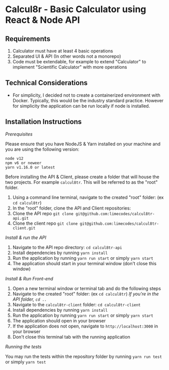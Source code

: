 # Calcul8r - Basic Calculator using React & Node API

## Requirements

1. Calculator must have at least 4 basic operations
2. Separated UI & API (In other words not a monorepo)
3. Code must be extendable, for example to extend "Calculator" to implement "Scientific Calculator" with more operations

## Technical Considerations

- For simplicity, I decided not to create a containerized environment with Docker. Typically, this would be the industry standard practice. However for simplicity the application can be run locally if node is installed.

## Installation Instructions

*Prerequisites*

Please ensure that you have NodeJS & Yarn installed on your machine and you are using the following version:

```
node v12
npm v6 or neweer
yarn v1.16.0 or latest
```

Before installing the API & Client, please create a folder that will house the two projects. For example `calcul8tr`. This will be referred to as the "root" folder.

1. Using a command line terminal, navigate to the created "root" folder: (ex `cd calcul8tr`)
1. In the "root" folder, clone the API and Client repositories:
1. Clone the API repo `git clone git@github.com:limecodes/calcul8tr-api.git`
1. Clone the client repo `git clone git@github.com:limecodes/calcul8tr-client.git`

*Install & run the API*

1. Navigate to the API repo directory: `cd calcul8tr-api`
1. Install dependencies by running `yarn install`
1. Run the application by running `yarn run start` or simply `yarn start`
1. The application should start in your terminal window (don't close this window)

*Install & Run Front-end*

1. Open a new terminal window or terminal tab and do the following steps
1. Navigate to the created "root" folder: (ex `cd calcul8tr`) _If you're in the API folder, `cd ..`_
1. Navigate to the `calcul8tr-client` folder: `cd calcul8tr-client`
1. Install dependencies by running `yarn install`
1. Run the application by running `yarn run start` or simply `yarn start`
1. The application should open in your browser
1. If the application does not open, navigate to `http://localhost:3000` in your browser
1. Don't close this terminal tab with the running application

*Running the tests*

You may run the tests within the repository folder by running `yarn run test` or simply `yarn test`


